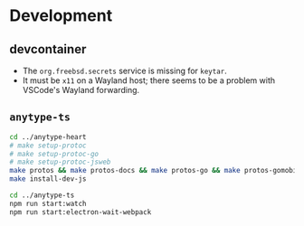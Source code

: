 # Development

## devcontainer

- The `org.freebsd.secrets` service is missing for `keytar`.
- It must be `x11` on a Wayland host; there seems to be a problem with VSCode's Wayland forwarding.

## `anytype-ts`

```sh
cd ../anytype-heart
# make setup-protoc
# make setup-protoc-go
# make setup-protoc-jsweb
make protos && make protos-docs && make protos-go && make protos-gomobile && make protos-java && make protos-js && make protos-server
make install-dev-js

cd ../anytype-ts
npm run start:watch
npm run start:electron-wait-webpack
```
